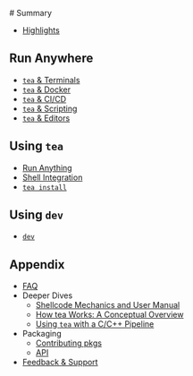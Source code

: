 ‌# Summary​

* [Highlights](README.md)

## Run Anywhere

* [`tea` & Terminals](run/anywhere/terminals.md)​
* [`tea` & Docker](run/anywhere/docker.md)
* [`tea` & CI/CD](run/anywhere/ci-cd.md)
* [`tea` & Scripting](run/anywhere/scripts.md)
* [`tea` & Editors](run/anywhere/editors.md)


## Using `tea`

* [Run Anything](running-anything.md)
* [Shell Integration](shell-integration.md)
* [`tea install`](tea-install.md)


## Using `dev`

* [`dev`](dev.md)
​

## Appendix

* [FAQ](faq.md)
* Deeper Dives
  * [Shellcode Mechanics and User Manual](deeper-dives/shellcode.md)
  * [How tea Works: A Conceptual Overview](deeper-dives/conceptual-overview.md)
  * [Using `tea` with a C/C++ Pipeline](deeper-dives/c++.md)
* Packaging
  * [Contributing pkgs](pantry.md)
  * [API](pantry-api.md)
* [Feedback & Support](support.md)
